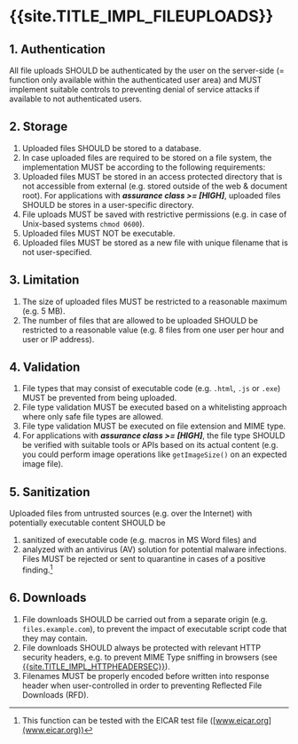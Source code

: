 <title>{{site.TITLE_IMPL_FILEUPLOADS}}</title>

# {{site.TITLE_IMPL_FILEUPLOADS}}

## 1. Authentication
All file uploads SHOULD be authenticated by the user on the server-side (= function only available within the authenticated user area) and MUST implement suitable controls to preventing denial of service attacks if available to not authenticated users.

## 2. Storage
1. Uploaded files SHOULD be stored to a database.
2. In case uploaded files are required to be stored on a file system, the implementation MUST be according to the following requirements:
3. Uploaded files MUST be stored in an access protected directory that is not accessible from external (e.g. stored outside of the web & document root). For applications with ***assurance class >= [HIGH]***, uploaded files SHOULD be stores in a user-specific directory.
4. File uploads MUST be saved with restrictive permissions (e.g. in case of Unix-based systems `chmod 0600`).
5. Uploaded files MUST NOT be executable.
6. Uploaded files MUST be stored as a new file with unique filename that is not user-specified.

## 3. Limitation
1. The size of uploaded files MUST be restricted to a reasonable maximum (e.g. 5 MB).
2. The number of files that are allowed to be uploaded SHOULD be restricted to a reasonable value (e.g. 8 files from one user per hour and user or IP address).

## 4. Validation
1. File types that may consist of executable code (e.g. `.html`, `.js` or `.exe`) MUST be prevented from being uploaded.
2. File type validation MUST be executed  based on a whitelisting approach where only safe file types are allowed.
3. File type validation MUST be executed on file extension and MIME type.
4. For applications with ***assurance class >= [HIGH]***, the file type SHOULD be verified with suitable tools or APIs based on its actual content (e.g. you could perform image operations like `getImageSize()` on an expected image file).

## 5. Sanitization
Uploaded files from untrusted sources (e.g. over the Internet) with potentially executable content SHOULD be

1. sanitized of executable code (e.g. macros in MS Word files) and
2. analyzed with an antivirus (AV) solution for potential malware infections. Files MUST be rejected or sent to quarantine in cases of a positive finding.[^1]

## 6. Downloads
1. File downloads SHOULD be carried out from a separate origin (e.g. `files.example.com`), to prevent the impact of executable script code that they may contain.
2. File downloads SHOULD always be protected with relevant HTTP security headers, e.g. to prevent MIME Type sniffing in browsers (see [{{site.TITLE_IMPL_HTTPHEADERSEC}}]({{site.URL_IMPL_HTTPHEADERSEC}})).
3. Filenames MUST be properly encoded before written into response header when user-controlled in order to preventing Reflected File Downloads (RFD).

[^1]: This function can be tested with the EICAR test file ([www.eicar.org](www.eicar.org))
